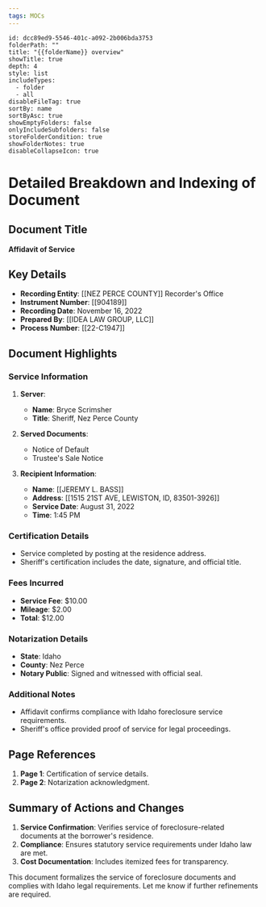```yaml
---
tags: MOCs
---
```

```folder-overview
id: dcc89ed9-5546-401c-a092-2b006bda3753
folderPath: ""
title: "{{folderName}} overview"
showTitle: true
depth: 4
style: list
includeTypes:
  - folder
  - all
disableFileTag: true
sortBy: name
sortByAsc: true
showEmptyFolders: false
onlyIncludeSubfolders: false
storeFolderCondition: true
showFolderNotes: true
disableCollapseIcon: true
```

# Detailed Breakdown and Indexing of Document

## Document Title
**Affidavit of Service**

## Key Details
- **Recording Entity**: [[NEZ PERCE COUNTY]] Recorder's Office
- **Instrument Number**: [[904189]]
- **Recording Date**: November 16, 2022
- **Prepared By**: [[IDEA LAW GROUP, LLC]]
- **Process Number**: [[22-C1947]]

## Document Highlights

### Service Information
1. **Server**:
   - **Name**: Bryce Scrimsher
   - **Title**: Sheriff, Nez Perce County

2. **Served Documents**:
   - Notice of Default
   - Trustee's Sale Notice

3. **Recipient Information**:
   - **Name**: [[JEREMY L. BASS]]
   - **Address**: [[1515 21ST AVE, LEWISTON, ID, 83501-3926]]
   - **Service Date**: August 31, 2022
   - **Time**: 1:45 PM

### Certification Details
- Service completed by posting at the residence address.
- Sheriff's certification includes the date, signature, and official title.

### Fees Incurred
- **Service Fee**: $10.00
- **Mileage**: $2.00
- **Total**: $12.00

### Notarization Details
- **State**: Idaho
- **County**: Nez Perce
- **Notary Public**: Signed and witnessed with official seal.

### Additional Notes
- Affidavit confirms compliance with Idaho foreclosure service requirements.
- Sheriff's office provided proof of service for legal proceedings.

## Page References
1. **Page 1**: Certification of service details.
2. **Page 2**: Notarization acknowledgment.

## Summary of Actions and Changes
1. **Service Confirmation**: Verifies service of foreclosure-related documents at the borrower's residence.
2. **Compliance**: Ensures statutory service requirements under Idaho law are met.
3. **Cost Documentation**: Includes itemized fees for transparency.

This document formalizes the service of foreclosure documents and complies with Idaho legal requirements. Let me know if further refinements are required.